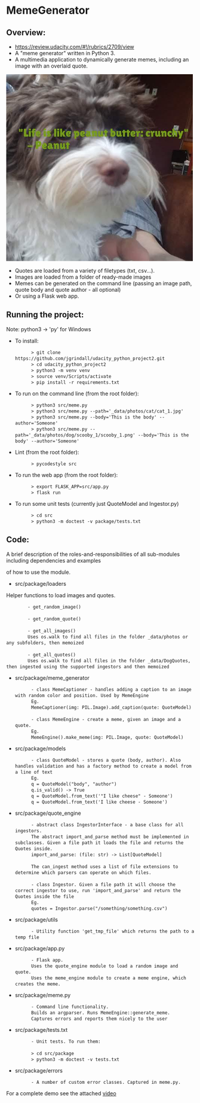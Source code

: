 # MemeGenerator


## Overview:

- https://review.udacity.com/#!/rubrics/2709/view
- A "meme generator" written in Python 3.
- A multimedia application to dynamically generate memes, including an image with an overlaid quote.

![A meme](./assets/meme.jpg)

- Quotes are loaded from a variety of filetypes (txt, csv...).
- Images are loaded from a folder of ready-made images
- Memes can be generated on the command line (passing an image path, quote body and quote author - all optional)
- Or using a Flask web app.



## Running the project:

Note: python3 -> 'py' for Windows


- To install:
                        
            > git clone https://github.com/jgrindall/udacity_python_project2.git
            > cd udacity_python_project2
            > python3 -m venv venv
            > source venv/Scripts/activate
            > pip install -r requirements.txt


- To run on the command line (from the root folder):

            > python3 src/meme.py
            > python3 src/meme.py --path='_data/photos/cat/cat_1.jpg'
            > python3 src/meme.py --body='This is the body' --author='Someone'
            > python3 src/meme.py --path='_data/photos/dog/scooby_1/scooby_1.png' --body='This is the body' --author='Someone'
            

- Lint (from the root folder):

            > pycodestyle src

- To run the web app (from the root folder):

            > export FLASK_APP=src/app.py
            > flask run

            

- To run some unit tests (currently just QuoteModel and Ingestor.py)

            > cd src
            > python3 -m doctest -v package/tests.txt



            

## Code:

A brief description of the roles-and-responsibilities of all sub-modules including dependencies and examples 

of how to use the module.


- src/package/loaders

Helper functions to load images and quotes.

            - get_random_image()

            - get_random_quote()

            - get_all_images()
            Uses os.walk to find all files in the folder _data/photos or any subfolders, then memoized
            
            - get_all_quotes()
            Uses os.walk to find all files in the folder _data/DogQuotes, then ingested using the supported ingestors and then memoized



- src/package/meme_generator

            - class MemeCaptioner - handles adding a caption to an image with random color and position. Used by MemeEngine
            Eg.
            MemeCaptioner(img: PIL.Image).add_caption(quote: QuoteModel)
            
            - class MemeEngine - create a meme, given an image and a quote.
            Eg.
            MemeEngine().make_meme(img: PIL.Image, quote: QuoteModel)
            
- src/package/models

            - class QuoteModel - stores a quote (body, author). Also handles validation and has a factory method to create a model from a line of text
            Eg.
            q = QuoteModel("body", "author")
            q.is_valid() -> True
            q = QuoteModel.from_text('"I like cheese" - Someone')
            q = QuoteModel.from_text('I like cheese - Someone')

- src/package/quote_engine

            - abstract class IngestorInterface - a base class for all ingestors.
            The abstract import_and_parse method must be implemented in subclasses. Given a file path it loads the file and returns the Quotes inside.
            import_and_parse: (file: str) -> List[QuoteModel]
            
            The can_ingest method uses a list of file extensions to determine which parsers can operate on which files.
            
            - class Ingestor. Given a file path it will choose the correct ingestor to use, run 'import_and_parse' and return the Quotes inside the file
            Eg.
            quotes = Ingestor.parse("/something/something.csv")

            

- src/package/utils

            - Utility function 'get_tmp_file' which returns the path to a temp file
            
            
- src/package/app.py
            
            - Flask app.
            Uses the quote_engine module to load a random image and quote.
            Uses the meme_engine module to create a meme engine, which creates the meme.


- src/package/meme.py

            - Command line functionality.
            Builds an argparser. Runs MemeEngine::generate_meme.
            Captures errors and reports them nicely to the user


- src/package/tests.txt
            
            - Unit tests. To run them:
            
            > cd src/package
            > python3 -m doctest -v tests.txt
            
            
- src/package/errors

            - A number of custom error classes. Captured in meme.py.




For a complete demo see the attached [video](./assets/video.mp4)

